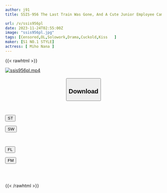 ```yaml
---
author: j91
title: SSIS-956 The Last Train Was Gone, And A Cute Junior Employee Came To My Room... Her Bare Cleavage And Legs Were Peeking Out From Under Her Man's Shirt, And Before I Knew It, She Was Swinging Her Hips Like A Monkey. Nana Miho

url: /v/ssis956pl
date: 2023-11-24T02:55:00Z
image: "ssis956pl.jpg"
tags: [Censored,OL,Solowork,Drama,Cuckold,Kiss	 ]
maker: [S1 NO.1 STYLE]
actress: [ Miho Nana ]
---
```



{{< rawhtml >}}

<div class="video" data-videoid="vPz4myldgMH4dKm">
    <a href="javascript:;">
        <img src="/v/ssis956pl/ssis956pl.jpg" width="WIDTH" height="HEIGHT" alt="ssis956pl.mp4" loading="lazy">
    </a>
</div>

<script type="text/javascript" src="https://j91.asia/asset/on-demand-st.js"></script>

<br>
  <link rel="stylesheet" href="https://j91.asia/asset/bs5.css">
  
  <center>
  <button class="btn btn-primary" type="button" data-bs-toggle="collapse" data-bs-target=".multi-collapse" aria-expanded="false" aria-controls="multiCollapseExample1 multiCollapseExample2"><h2>Download</h2></button></center>
</p>
<div class="row">
  <div class="col">
    <div class="collapse multi-collapse" id="multiCollapseExample1">
      <div class="card card-body">
	      	      <br>
<div class="buttons">  
<p><a href="https://streamtape.to/v/vPz4myldgMH4dKm" target="_blank"><button class="btn-hover color-3"><i class="fa fa-download"></i> ST</button></a></p>
<p><a href="https://flaswish.com/k1m1xje4n5ru" target="_blank"><button class="btn-hover color-2"><i class="fa fa-download"></i> SW</button></a></p></div>
    </div>
  </div>
</div>
  <div class="col">
    <div class="collapse multi-collapse" id="multiCollapseExample2">
      <div class="card card-body">
	      <br>
<div class="buttons">
<p><a href="https://filelions.site/f/ab8zbzhf7mu3" target="_blank"><button class="btn-hover color-9"><i class="fa fa-download"></i> FL</button></a></p>
<p><a href="https://filemoon.sx/d/3t0fv2pj7vh1" target="_blank"><button class="btn-hover color-8"><i class="fa fa-download"></i> FM</button></a></p></div>
<br><br>
      </div>
    </div>
  </div>
</div>

{{< /rawhtml >}}
